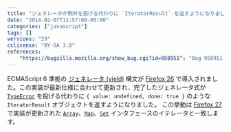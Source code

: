```yaml
---
title: "ジェネレータが例外を投げる代わりに `IteratorResult` を返すようになりました"
date: "2014-02-07T11:57:09-05:00"
categories: ["javascript"]
tags: []
versions: "29"
cclicense: "BY-SA 3.0"
references:
    "https://bugzilla.mozilla.org/show_bug.cgi?id=958951": "Bug 958951 – Return IteratorResult object for completed generators instead of throwing"
---
```

ECMAScript 6 準拠の [ジェネレータ (yield)](http://wiki.ecmascript.org/doku.php?id=harmony:generators) 構文が [Firefox 26](https://developer.mozilla.org/ja/Firefox/Releases/26) で導入されました。この実装が最新仕様に合わせて更新され、完了したジェネレータ式が [`TypeError`](https://developer.mozilla.org/ja/docs/Web/JavaScript/Reference/Global_Objects/TypeError) を投げる代わりに `{ value: undefined, done: true }` のような `IteratorResult` オブジェクトを返すようになりました。 この挙動は [Firefox 27](https://www.fxsitecompat.com/ja/docs/2013/iterator-implementation-has-been-updated-to-the-latest-spec/) で実装が更新された [`Array`](https://developer.mozilla.org/ja/docs/Web/JavaScript/Reference/Global_Objects/Array)、[`Map`](https://developer.mozilla.org/ja/docs/Web/JavaScript/Reference/Global_Objects/Map)、[`Set`](https://developer.mozilla.org/ja/docs/Web/JavaScript/Reference/Global_Objects/Set) インタフェースのイテレータと一致します。
